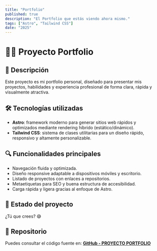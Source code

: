 ```yaml
---
title: "Portfolio"
published: true
description: "El Portfolio que estás viendo ahora mismo."
tags: ["Astro", "Tailwind CSS"]
date: "2025"
---
```

# 👨‍💻 Proyecto Portfolio

## 📌 Descripción

Este proyecto es mi portfolio personal, diseñado para presentar mis proyectos, habilidades y experiencia profesional de forma clara, rápida y visualmente atractiva.

## 🛠️ Tecnologías utilizadas

- **Astro**: framework moderno para generar sitios web rápidos y optimizados mediante rendering híbrido (estático/dinámico).
- **Tailwind CSS**: sistema de clases utilitarias para un diseño rápido, responsivo y altamente personalizable.

## 🔍 Funcionalidades principales

- Navegación fluida y optimizada.
- Diseño responsive adaptable a dispositivos móviles y escritorio.
- Listado de proyectos con enlaces a repositorios.
- Metaetiquetas para SEO y buena estructura de accesibilidad.
- Carga rápida y ligera gracias al enfoque de Astro.

## 🚀 Estado del proyecto

¿Tú que crees? 😅

## 📂 Repositorio

Puedes consultar el código fuente en: <a href="https://github.com/AdriAguilar/Portfolio" target="_blank">**GitHub - PROYECTO PORTFOLIO**</a>
